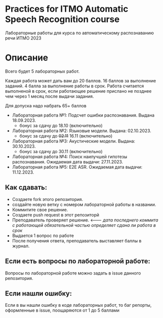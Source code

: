 # Practices for ITMO Automatic Speech Recognition course

Лабораторные работы для курса по автоматическому распознаванию речи ИТМО 2023

# Описание
Всего будет 5 лабораторных работ. 

Каждая работа может дать вам до 20 баллов. 16 баллов за выполнение заданий. 4 балла за выполнение работы в срок. 
Работа считается выполненой в срок, если работающее решение прислано не позднее чем через 1 месяц после выдачи задания. 

Для допуска надо набрать 65+ баллов

* Лабораторная работа №1: Подсчет ошибки распознавания. Выдана 18.09.2023.
  * бонус за сдачу до 18.10 (включительно)
* Лабораторная работа №2: Языковые модели. Выдана: 02.10.2023.
  * бонус за сдачу до  ~~02.11~~ 16.11 (включительно)
* Лабораторная работа №3: Акустические модели. Выдана: 30.10.2023.
  *  бонус за сдачу до  30.11 (включительно)
* Лабораторная работа №4: Поиск наилучшей гипотезы распознавания. Ожидаемая дата выдачи: 27.11.2023.
* Лабораторная работа №5: E2E ASR. Ожидаемая дата выдачи: 11.12.2023.


## Как сдавать: 

* Создаете fork этого репозитория.
* создайте новую ветку с номером лабораторной работы в названии. 
* Коммитите свое решение.
* Создаете push request в этот репозиторй
* Преподаватель проверяет решение. <--- _дата последнего коммита с работающей обязательной частью определяет сдана ли работа в срок_
* Выдается 1 вопрос по работе
* После получения ответа, преподаватель выставляет баллы в журнал. 

## Если есть вопросы по лабораторной работе:
Вопросы по лабораторной работе можно задать в issue данного репозитория. 

## Если нашли ошибку:
Если в вы нашли ошибку в коде лабораторных работ, то баг репорты, оформленные в issue, поощаряются от 1 до 5 баллами 
